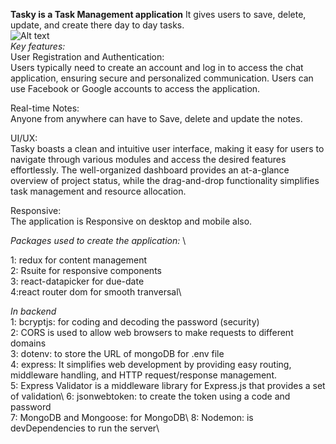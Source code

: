 **Tasky is a Task Management application** It gives users to save, delete, update, and create there day to day tasks. 
<br>
![Alt text](<Tasky-task management app.gif>)
<br>
*Key features:*\
User Registration and Authentication: \
Users typically need to create an account and log in to access the chat application, ensuring secure and personalized communication. Users can use Facebook or Google accounts to access the application.

Real-time Notes: \
Anyone from anywhere can have to Save, delete and update the notes.

UI/UX: \
Tasky boasts a clean and intuitive user interface, making it easy for users to navigate through various modules and access the desired features effortlessly. The well-organized dashboard provides an at-a-glance overview of project status, while the drag-and-drop functionality simplifies task management and resource allocation.

Responsive: \
The application is Responsive on desktop and mobile also.

*Packages used to create the application:* \

1: redux for content management\
2: Rsuite for responsive components\
3: react-datapicker for due-date \
4:react router dom for smooth tranversal\

*In backend*\
1: bcryptjs: for coding and decoding the password (security)\
2: CORS is used to allow web browsers to make requests to different domains\
3: dotenv: to store the URL of mongoDB for .env file\
4: express: It simplifies web development by providing easy routing, middleware handling, and HTTP request/response management.\
5:  Express Validator is a middleware library for Express.js that provides a set of validation\ 
6:  jsonwebtoken: to create the token using a code and password\
7:  MongoDB and Mongoose: for MongoDB\ 
8: Nodemon: is devDependencies to run the server\
